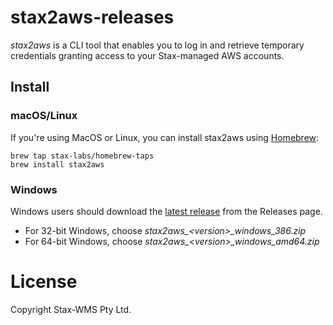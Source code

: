 # stax2aws-releases

_stax2aws_ is a CLI tool that enables you to log in and retrieve temporary credentials granting access to your Stax-managed AWS accounts. 

## Install

### macOS/Linux

If you're using MacOS or Linux, you can install stax2aws using [Homebrew](https://brew.sh/):

```
brew tap stax-labs/homebrew-taps
brew install stax2aws
```

### Windows

Windows users should download the [latest
release](https://github.com/stax-labs/stax2aws-releases/releases/latest) from the Releases page.

* For 32-bit Windows, choose _stax2aws\_&lt;version&gt;\_windows\_386.zip_
* For 64-bit Windows, choose _stax2aws\_&lt;version&gt;\_windows\_amd64.zip_

# License

Copyright Stax-WMS Pty Ltd.
